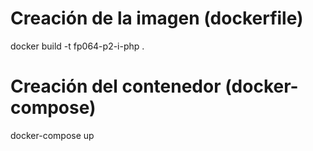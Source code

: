 # Creación de la imagen (dockerfile)
docker build -t fp064-p2-i-php .
# Creación del contenedor (docker-compose)
docker-compose up
